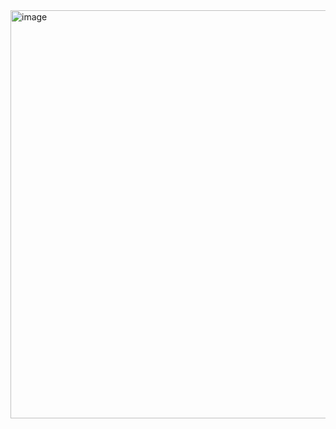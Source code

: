 <img width="1011" height="653" alt="image" src="https://github.com/user-attachments/assets/343d0168-8bd1-4fdf-9869-4c92c7439407" />

